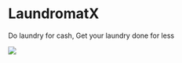 # LaundromatX
Do laundry for cash, Get your laundry done for less

![](https://github.com/Lavhe/LaundromatX/blob/master/LaundramatX/Content/img/LaundromatX_Videohive.gif?raw=true)
